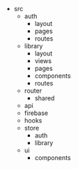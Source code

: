 - src
    - auth
        - layout
        - pages
        - routes
    - library
        - layout
        - views
        - pages
        - components
        - routes
    - router
        - shared
    - api
    - firebase
    - hooks
    - store
        - auth
        - library
    - ui
        - components